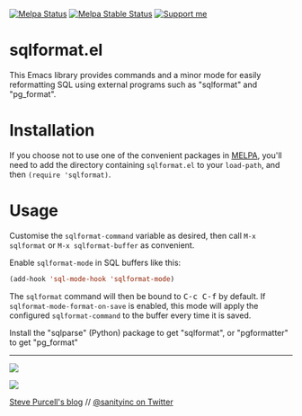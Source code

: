 [![Melpa Status](http://melpa.org/packages/sqlformat-badge.svg)](http://melpa.org/#/sqlformat)
[![Melpa Stable Status](http://stable.melpa.org/packages/sqlformat-badge.svg)](http://stable.melpa.org/#/sqlformat)
<a href="https://www.patreon.com/sanityinc"><img alt="Support me" src="https://img.shields.io/badge/Support%20Me-%F0%9F%92%97-ff69b4.svg"></a>

sqlformat.el
============

This Emacs library provides commands and a minor mode for easily reformatting
SQL using external programs such as "sqlformat" and "pg_format".

Installation
=============

If you choose not to use one of the convenient
packages in [MELPA][melpa], you'll need to
add the directory containing `sqlformat.el` to your `load-path`, and
then `(require 'sqlformat)`.

Usage
=====

Customise the `sqlformat-command` variable as desired, then
call `M-x sqlformat` or `M-x sqlformat-buffer` as convenient.

Enable `sqlformat-mode` in SQL buffers like this:

```lisp
(add-hook 'sql-mode-hook 'sqlformat-mode)
```

The `sqlformat` command will then be bound to <kbd>C-c C-f</kbd> by
default. If `sqlformat-mode-format-on-save` is enabled, this mode will
apply the configured `sqlformat-command` to the buffer every time it
is saved.

Install the "sqlparse" (Python) package to get "sqlformat", or
"pgformatter" to get "pg_format"

[melpa]: http://melpa.org

<hr>

[![](http://api.coderwall.com/purcell/endorsecount.png)](http://coderwall.com/purcell)

[![](http://www.linkedin.com/img/webpromo/btn_liprofile_blue_80x15.png)](http://uk.linkedin.com/in/stevepurcell)

[Steve Purcell's blog](http://www.sanityinc.com/) // [@sanityinc on Twitter](https://twitter.com/sanityinc)
